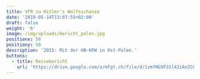 ```yaml
---
title: VFR zu Hitler's Wolfsschanze
date: '2019-05-14T13:07:55+02:00'
draft: false
weight: '6'
image: /img/uploads/bericht_polen.jpg
positionx: 50
positiony: 50
description: '2015: Mit der HB-KFW in Ost-Polen.'
buttons:
  - title: Reisebericht
    url: 'https://drive.google.com/a/mfgt.ch/file/d/1zmfNGVF31l42iAnZCQJ2-8J4H04LnpZ-/view?usp=sharing'
---
```


